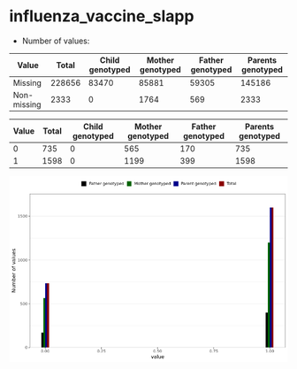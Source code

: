 # influenza_vaccine_slapp
- Number of values:

| Value | Total | Child genotyped | Mother genotyped | Father genotyped | Parents genotyped |
| ----- | ----- | --------------- | ---------------- | ---------------- |---------------- |
| Missing | 228656 | 83470 | 85881 | 59305 | 145186 |
| Non-missing | 2333 | 0 | 1764 | 569 | 2333 |

| Value | Total | Child genotyped | Mother genotyped | Father genotyped | Parents genotyped |
| ----- | ----- | --------------- | ---------------- | ---------------- |---------------- |
| 0 | 735 | 0 | 565 | 170 | 735 |
| 1 | 1598 | 0 | 1199 | 399 | 1598 |



![](influenza_vaccine_slapp_n.png)



